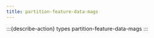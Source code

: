 ```yaml
---
title: partition-feature-data-mags
---
```


:::{describe-action} types partition-feature-data-mags
:::

